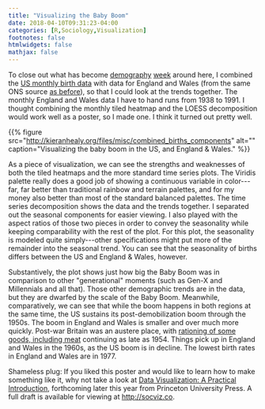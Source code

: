 ```yaml
---
title: "Visualizing the Baby Boom"
date: 2018-04-10T09:31:23-04:00
categories: [R,Sociology,Visualization]
footnotes: false
htmlwidgets: false
mathjax: false
---
```


To close out what has become [demography](https://kieranhealy.org/blog/archives/2018/04/07/us-monthly-births/) [week](https://kieranhealy.org/blog/archives/2018/04/08/animated-population-pyramids-in-r/) around here, I combined the [US monthly birth data](https://kieranhealy.org/blog/archives/2018/04/07/us-monthly-births/) with data for England and Wales (from the same ONS source [as before](https://kieranhealy.org/blog/archives/2018/04/08/animated-population-pyramids-in-r/)), so that I could look at the trends together. The monthly England and Wales data I have to hand runs from 1938 to 1991. I thought combining the monthly tiled heatmap and the LOESS decomposition would work well as a poster, so I made one. I think it turned out pretty well.

{{% figure src="http://kieranhealy.org/files/misc/combined_births_components" alt="" caption="Visualizing the baby boom in the US, and England & Wales." %}}

As a piece of visualization, we can see the strengths and weaknesses of both the tiled heatmaps and the more standard time series plots. The Viridis palette really does a good job of showing a continuous variable in color---far, far better than traditional rainbow and terrain palettes, and for my money also better than most of the standard balanced palettes. The time series decomposition shows the data and the trends together. I separated out the seasonal components for easier viewing. I also played with the aspect ratios of those two pieces in order to convey the seasonality while keeping comparability with the rest of the plot. For this plot, the seasonality is modeled quite simply---other specifications might put more of the remainder into the seasonal trend. You can see that the seasonality of births differs between the US and England & Wales, however. 

Substantively, the plot shows just how big the Baby Boom was in comparison to other "generational" moments (such as Gen-X and Millennials and all that). Those other demographic trends are in the data, but they are dwarfed by the scale of the Baby Boom. Meanwhile, comparatively, we can see that while the boom happens in  both regions at the same time, the US sustains its post-demobilization boom through the 1950s. The boom in England and Wales is smaller and over much more quickly. Post-war Britain was an austere place, with [rationing of some goods, including meat](https://en.wikipedia.org/wiki/Rationing_in_the_United_Kingdom#Post-Second_World_War) continuing as late as 1954. Things pick up in England and Wales in the 1960s, as the US boom is in decline. The lowest birth rates in England and Wales are in 1977. 

Shameless plug: If you liked this poster and would like to learn how to make something like it, why not take a look at [Data Visualization: A Practical Introduction](http://socviz.co), forthcoming later this year from Princeton University Press. A full draft is available for viewing at <http://socviz.co>.
